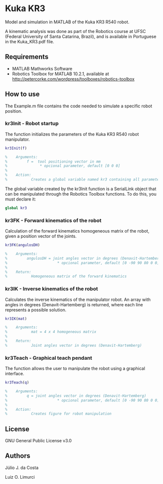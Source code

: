# Kuka KR3

Model and simulation in MATLAB of the Kuka KR3 R540 robot. 

A kinematic analysis was done as part of the Robotics course at UFSC (Federal University of Santa Catarina, Brazil), and is available in Portuguese in the Kuka_KR3.pdf file.

## Requirements

- MATLAB Mathworks Software
- Robotics Toolbox for MATLAB 10.2.1, available at http://petercorke.com/wordpress/toolboxes/robotics-toolbox

## How to use

The Example.m file contains the code needed to simulate a specific robot position.

### kr3Init - Robot startup

The function initializes the parameters of the Kuka KR3 R540 robot manipulator.

``` matlab
kr3Init(f)

%    Arguments:
% 	      f =  tool positioning vector in mm
%               * opcional parameter, default [0 0 0]
%
%    Action:
%           Creates a global variable named kr3 containing all parameters
```

The global variable created by the kr3Init function is a SerialLink object that can be manipulated through the Robotics Toolbox functions. To do this, you must declare it:

``` matlab
global kr3
```

### kr3FK - Forward kinematics of the robot

Calculation of the forward kinematics homogeneous matrix of the robot, given a position vector of the joints.

``` matlab
kr3FK(angulosDH)

%    Arguments:
% 	      angulosDH = joint angles vector in degrees (Denavit-Hartemberg)
%                       * opcional parameter, default [0 -90 90 80 0 0]
%
%    Return:
%           Homogeneous matrix of the forward kinematics
```

### kr3IK - Inverse kinematics of the robot

Calculates the inverse kinematics of the manipulator robot. An array with angles in degrees (Denavit-Hartemberg) is returned, where each line represents a possible solution.

``` matlab
kr3IK(mat)

%    Arguments:
% 	        mat = 4 x 4 homogeneous matrix
%
%    Return:
%           Joint angles vector in degrees (Denavit-Hartemberg)
```

### kr3Teach - Graphical teach pendant

The function allows the user to manipulate the robot using a graphical interface.

``` matlab
kr3Teach(q)

%    Arguments:
% 	      q = joint angles vector in degrees (Denavit-Hartemberg)
%                       * opcional parameter, default [0 -90 90 80 0 0]
%
%    Action:
%           Creates figure for robot manipulation
```

## License

GNU General Public License v3.0

## Authors

Júlio J. da Costa

Luiz O. Limurci

